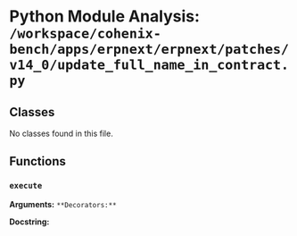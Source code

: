 # Python Module Analysis: `/workspace/cohenix-bench/apps/erpnext/erpnext/patches/v14_0/update_full_name_in_contract.py`

## Classes

No classes found in this file.


## Functions

### `execute`
**Arguments:** ``
**Decorators:** ``

**Docstring:**
```

```

